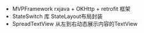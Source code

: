 
* MVPFramework rxjava + OKHttp + retrofit 框架
* StateSwitch 库 StateLayout布局封装
* SpreadTextView 从左到右动态展示内容的TextView
